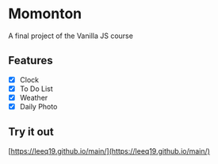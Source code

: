 # Momonton

A final project of the Vanilla JS course

## Features

- [x] Clock
- [x] To Do List
- [x] Weather
- [x] Daily Photo

## Try it out

[https://leeq19.github.io/main/](https://leeq19.github.io/main/)
